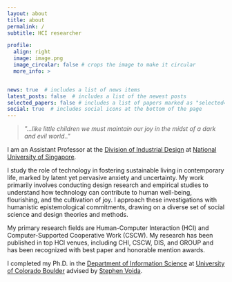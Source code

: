 ```yaml
---
layout: about
title: about
permalink: /
subtitle: HCI researcher

profile:
  align: right
  image: image.png
  image_circular: false # crops the image to make it circular
  more_info: >


news: true  # includes a list of news items
latest_posts: false  # includes a list of the newest posts
selected_papers: false # includes a list of papers marked as "selected={true}"
social: true  # includes social icons at the bottom of the page
---
```

> *"…like little children we must maintain our joy in the midst of a dark and evil world.."*

I am an Assistant Professor at the [Division of Industrial Design](https://cde.nus.edu.sg/did/) at [National University of Singapore](https://nus.edu.sg/).

I study the role of technology in fostering sustainable living in contemporary life, marked by latent yet pervasive anxiety and uncertainty. My work primarily involves conducting design research and empirical studies to understand how technology can contribute to human well-being, flourishing, and the cultivation of joy. I approach these investigations with humanistic epistemological commitments, drawing on a diverse set of social science and design theories and methods.

My primary research fields are Human-Computer Interaction (HCI) and Computer-Supported Cooperative Work (CSCW). My research has been published in top HCI venues, including CHI, CSCW, DIS, and GROUP and has been recognized with best paper and honorable mention awards.

I completed my Ph.D. in the [Department of Information Science](https://www.colorado.edu/cmci/infoscience) at [University of Colorado Boulder](https://www.colorado.edu/) advised by [Stephen Voida](https://stephen.voida.com/).

